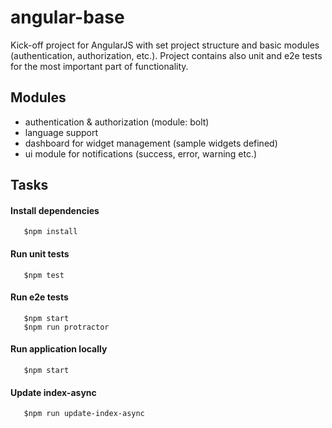 angular-base
============

Kick-off project for AngularJS with set project structure and basic modules (authentication, authorization, etc.).
Project contains also unit and e2e tests for the most important part of functionality.

## Modules

* authentication & authorization (module: bolt)
* language support
* dashboard for widget management (sample widgets defined)
* ui module for notifications (success, error, warning etc.)

## Tasks

#### Install dependencies

```shell
   $npm install
```

#### Run unit tests

```shell
   $npm test
```

#### Run e2e tests

```shell
   $npm start
   $npm run protractor
```

#### Run application locally

```shell
   $npm start
```

#### Update index-async 

```shell
   $npm run update-index-async
```
